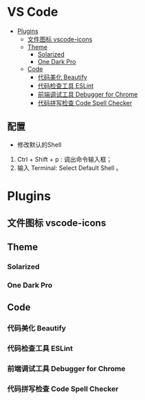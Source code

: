 # VS Code

   * [Plugins](#plugins)
      * [文件图标 vscode-icons](#文件图标-vscode-icons)
      * [Theme](#theme)
         * [Solarized](#solarized)
         * [One Dark Pro](#one-dark-pro)
      * [Code](#code)
         * [代码美化 Beautify](#代码美化-beautify)
         * [代码检查工具 ESLint](#代码检查工具-eslint)
         * [前端调试工具 Debugger for Chrome](#前端调试工具-debugger-for-chrome)
         * [代码拼写检查 Code Spell Checker](#代码拼写检查-code-spell-checker)

## 配置  

* 修改默认的Shell  

1.  Ctrl + Shift + p : 调出命令输入框；  
2.  输入 Terminal: Select Default Shell 。  

# Plugins  
## 文件图标 vscode-icons

## Theme  
### Solarized
### One Dark Pro

## Code
### 代码美化 Beautify
### 代码检查工具 ESLint
### 前端调试工具 Debugger for Chrome
### 代码拼写检查 Code Spell Checker
